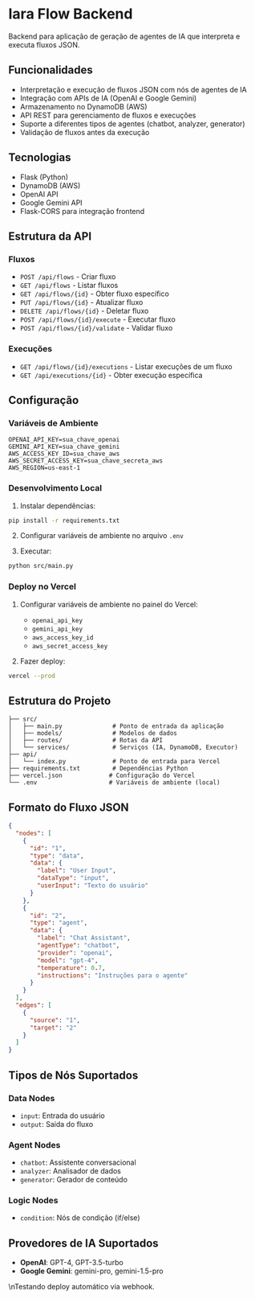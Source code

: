 # Iara Flow Backend

Backend para aplicação de geração de agentes de IA que interpreta e executa fluxos JSON.

## Funcionalidades

- Interpretação e execução de fluxos JSON com nós de agentes de IA
- Integração com APIs de IA (OpenAI e Google Gemini)
- Armazenamento no DynamoDB (AWS)
- API REST para gerenciamento de fluxos e execuções
- Suporte a diferentes tipos de agentes (chatbot, analyzer, generator)
- Validação de fluxos antes da execução

## Tecnologias

- Flask (Python)
- DynamoDB (AWS)
- OpenAI API
- Google Gemini API
- Flask-CORS para integração frontend

## Estrutura da API

### Fluxos
- `POST /api/flows` - Criar fluxo
- `GET /api/flows` - Listar fluxos
- `GET /api/flows/{id}` - Obter fluxo específico
- `PUT /api/flows/{id}` - Atualizar fluxo
- `DELETE /api/flows/{id}` - Deletar fluxo
- `POST /api/flows/{id}/execute` - Executar fluxo
- `POST /api/flows/{id}/validate` - Validar fluxo

### Execuções
- `GET /api/flows/{id}/executions` - Listar execuções de um fluxo
- `GET /api/executions/{id}` - Obter execução específica

## Configuração

### Variáveis de Ambiente

```
OPENAI_API_KEY=sua_chave_openai
GEMINI_API_KEY=sua_chave_gemini
AWS_ACCESS_KEY_ID=sua_chave_aws
AWS_SECRET_ACCESS_KEY=sua_chave_secreta_aws
AWS_REGION=us-east-1
```

### Desenvolvimento Local

1. Instalar dependências:
```bash
pip install -r requirements.txt
```

2. Configurar variáveis de ambiente no arquivo `.env`

3. Executar:
```bash
python src/main.py
```

### Deploy no Vercel

1. Configurar variáveis de ambiente no painel do Vercel:
   - `openai_api_key`
   - `gemini_api_key`
   - `aws_access_key_id`
   - `aws_secret_access_key`

2. Fazer deploy:
```bash
vercel --prod
```

## Estrutura do Projeto

```
├── src/
│   ├── main.py              # Ponto de entrada da aplicação
│   ├── models/              # Modelos de dados
│   ├── routes/              # Rotas da API
│   └── services/            # Serviços (IA, DynamoDB, Executor)
├── api/
│   └── index.py             # Ponto de entrada para Vercel
├── requirements.txt         # Dependências Python
├── vercel.json             # Configuração do Vercel
└── .env                    # Variáveis de ambiente (local)
```

## Formato do Fluxo JSON

```json
{
  "nodes": [
    {
      "id": "1",
      "type": "data",
      "data": {
        "label": "User Input",
        "dataType": "input",
        "userInput": "Texto do usuário"
      }
    },
    {
      "id": "2", 
      "type": "agent",
      "data": {
        "label": "Chat Assistant",
        "agentType": "chatbot",
        "provider": "openai",
        "model": "gpt-4",
        "temperature": 0.7,
        "instructions": "Instruções para o agente"
      }
    }
  ],
  "edges": [
    {
      "source": "1",
      "target": "2"
    }
  ]
}
```

## Tipos de Nós Suportados

### Data Nodes
- `input`: Entrada do usuário
- `output`: Saída do fluxo

### Agent Nodes
- `chatbot`: Assistente conversacional
- `analyzer`: Analisador de dados
- `generator`: Gerador de conteúdo

### Logic Nodes
- `condition`: Nós de condição (if/else)

## Provedores de IA Suportados

- **OpenAI**: GPT-4, GPT-3.5-turbo
- **Google Gemini**: gemini-pro, gemini-1.5-pro

\nTestando deploy automático via webhook.
